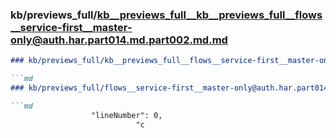 ### kb/previews_full/kb__previews_full__kb__previews_full__flows__service-first__master-only@auth.har.part014.md.part002.md.md

```md
### kb/previews_full/kb__previews_full__flows__service-first__master-only@auth.har.part014.md.part002.md

```md
### kb/previews_full/flows__service-first__master-only@auth.har.part014.md (part 002)

```md
                  "lineNumber": 0,
                            "c
```

```

```

```
